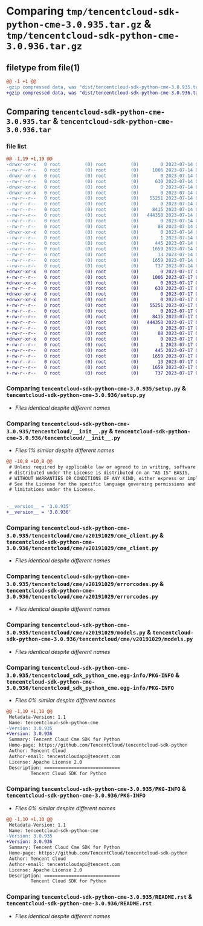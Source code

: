 # Comparing `tmp/tencentcloud-sdk-python-cme-3.0.935.tar.gz` & `tmp/tencentcloud-sdk-python-cme-3.0.936.tar.gz`

## filetype from file(1)

```diff
@@ -1 +1 @@
-gzip compressed data, was "dist/tencentcloud-sdk-python-cme-3.0.935.tar", last modified: Fri Jul 14 00:20:38 2023, max compression
+gzip compressed data, was "dist/tencentcloud-sdk-python-cme-3.0.936.tar", last modified: Mon Jul 17 00:21:35 2023, max compression
```

## Comparing `tencentcloud-sdk-python-cme-3.0.935.tar` & `tencentcloud-sdk-python-cme-3.0.936.tar`

### file list

```diff
@@ -1,19 +1,19 @@
-drwxr-xr-x   0 root         (0) root         (0)        0 2023-07-14 00:20:38.000000 tencentcloud-sdk-python-cme-3.0.935/
--rw-r--r--   0 root         (0) root         (0)     1006 2023-07-14 00:20:38.000000 tencentcloud-sdk-python-cme-3.0.935/setup.py
-drwxr-xr-x   0 root         (0) root         (0)        0 2023-07-14 00:20:38.000000 tencentcloud-sdk-python-cme-3.0.935/tencentcloud/
--rw-r--r--   0 root         (0) root         (0)      630 2023-07-14 00:20:38.000000 tencentcloud-sdk-python-cme-3.0.935/tencentcloud/__init__.py
-drwxr-xr-x   0 root         (0) root         (0)        0 2023-07-14 00:20:38.000000 tencentcloud-sdk-python-cme-3.0.935/tencentcloud/cme/
-drwxr-xr-x   0 root         (0) root         (0)        0 2023-07-14 00:20:38.000000 tencentcloud-sdk-python-cme-3.0.935/tencentcloud/cme/v20191029/
--rw-r--r--   0 root         (0) root         (0)    55251 2023-07-14 00:20:38.000000 tencentcloud-sdk-python-cme-3.0.935/tencentcloud/cme/v20191029/cme_client.py
--rw-r--r--   0 root         (0) root         (0)        0 2023-07-14 00:20:38.000000 tencentcloud-sdk-python-cme-3.0.935/tencentcloud/cme/v20191029/__init__.py
--rw-r--r--   0 root         (0) root         (0)     8415 2023-07-14 00:20:38.000000 tencentcloud-sdk-python-cme-3.0.935/tencentcloud/cme/v20191029/errorcodes.py
--rw-r--r--   0 root         (0) root         (0)   444358 2023-07-14 00:20:38.000000 tencentcloud-sdk-python-cme-3.0.935/tencentcloud/cme/v20191029/models.py
--rw-r--r--   0 root         (0) root         (0)        0 2023-07-14 00:20:38.000000 tencentcloud-sdk-python-cme-3.0.935/tencentcloud/cme/__init__.py
--rw-r--r--   0 root         (0) root         (0)       88 2023-07-14 00:20:38.000000 tencentcloud-sdk-python-cme-3.0.935/setup.cfg
-drwxr-xr-x   0 root         (0) root         (0)        0 2023-07-14 00:20:38.000000 tencentcloud-sdk-python-cme-3.0.935/tencentcloud_sdk_python_cme.egg-info/
--rw-r--r--   0 root         (0) root         (0)        1 2023-07-14 00:20:38.000000 tencentcloud-sdk-python-cme-3.0.935/tencentcloud_sdk_python_cme.egg-info/dependency_links.txt
--rw-r--r--   0 root         (0) root         (0)      445 2023-07-14 00:20:38.000000 tencentcloud-sdk-python-cme-3.0.935/tencentcloud_sdk_python_cme.egg-info/SOURCES.txt
--rw-r--r--   0 root         (0) root         (0)     1659 2023-07-14 00:20:38.000000 tencentcloud-sdk-python-cme-3.0.935/tencentcloud_sdk_python_cme.egg-info/PKG-INFO
--rw-r--r--   0 root         (0) root         (0)       13 2023-07-14 00:20:38.000000 tencentcloud-sdk-python-cme-3.0.935/tencentcloud_sdk_python_cme.egg-info/top_level.txt
--rw-r--r--   0 root         (0) root         (0)     1659 2023-07-14 00:20:38.000000 tencentcloud-sdk-python-cme-3.0.935/PKG-INFO
--rw-r--r--   0 root         (0) root         (0)      737 2023-07-14 00:20:38.000000 tencentcloud-sdk-python-cme-3.0.935/README.rst
+drwxr-xr-x   0 root         (0) root         (0)        0 2023-07-17 00:21:35.000000 tencentcloud-sdk-python-cme-3.0.936/
+-rw-r--r--   0 root         (0) root         (0)     1006 2023-07-17 00:21:35.000000 tencentcloud-sdk-python-cme-3.0.936/setup.py
+drwxr-xr-x   0 root         (0) root         (0)        0 2023-07-17 00:21:35.000000 tencentcloud-sdk-python-cme-3.0.936/tencentcloud/
+-rw-r--r--   0 root         (0) root         (0)      630 2023-07-17 00:21:35.000000 tencentcloud-sdk-python-cme-3.0.936/tencentcloud/__init__.py
+drwxr-xr-x   0 root         (0) root         (0)        0 2023-07-17 00:21:35.000000 tencentcloud-sdk-python-cme-3.0.936/tencentcloud/cme/
+drwxr-xr-x   0 root         (0) root         (0)        0 2023-07-17 00:21:35.000000 tencentcloud-sdk-python-cme-3.0.936/tencentcloud/cme/v20191029/
+-rw-r--r--   0 root         (0) root         (0)    55251 2023-07-17 00:21:35.000000 tencentcloud-sdk-python-cme-3.0.936/tencentcloud/cme/v20191029/cme_client.py
+-rw-r--r--   0 root         (0) root         (0)        0 2023-07-17 00:21:35.000000 tencentcloud-sdk-python-cme-3.0.936/tencentcloud/cme/v20191029/__init__.py
+-rw-r--r--   0 root         (0) root         (0)     8415 2023-07-17 00:21:35.000000 tencentcloud-sdk-python-cme-3.0.936/tencentcloud/cme/v20191029/errorcodes.py
+-rw-r--r--   0 root         (0) root         (0)   444358 2023-07-17 00:21:35.000000 tencentcloud-sdk-python-cme-3.0.936/tencentcloud/cme/v20191029/models.py
+-rw-r--r--   0 root         (0) root         (0)        0 2023-07-17 00:21:35.000000 tencentcloud-sdk-python-cme-3.0.936/tencentcloud/cme/__init__.py
+-rw-r--r--   0 root         (0) root         (0)       88 2023-07-17 00:21:35.000000 tencentcloud-sdk-python-cme-3.0.936/setup.cfg
+drwxr-xr-x   0 root         (0) root         (0)        0 2023-07-17 00:21:35.000000 tencentcloud-sdk-python-cme-3.0.936/tencentcloud_sdk_python_cme.egg-info/
+-rw-r--r--   0 root         (0) root         (0)        1 2023-07-17 00:21:35.000000 tencentcloud-sdk-python-cme-3.0.936/tencentcloud_sdk_python_cme.egg-info/dependency_links.txt
+-rw-r--r--   0 root         (0) root         (0)      445 2023-07-17 00:21:35.000000 tencentcloud-sdk-python-cme-3.0.936/tencentcloud_sdk_python_cme.egg-info/SOURCES.txt
+-rw-r--r--   0 root         (0) root         (0)     1659 2023-07-17 00:21:35.000000 tencentcloud-sdk-python-cme-3.0.936/tencentcloud_sdk_python_cme.egg-info/PKG-INFO
+-rw-r--r--   0 root         (0) root         (0)       13 2023-07-17 00:21:35.000000 tencentcloud-sdk-python-cme-3.0.936/tencentcloud_sdk_python_cme.egg-info/top_level.txt
+-rw-r--r--   0 root         (0) root         (0)     1659 2023-07-17 00:21:35.000000 tencentcloud-sdk-python-cme-3.0.936/PKG-INFO
+-rw-r--r--   0 root         (0) root         (0)      737 2023-07-17 00:21:35.000000 tencentcloud-sdk-python-cme-3.0.936/README.rst
```

### Comparing `tencentcloud-sdk-python-cme-3.0.935/setup.py` & `tencentcloud-sdk-python-cme-3.0.936/setup.py`

 * *Files identical despite different names*

### Comparing `tencentcloud-sdk-python-cme-3.0.935/tencentcloud/__init__.py` & `tencentcloud-sdk-python-cme-3.0.936/tencentcloud/__init__.py`

 * *Files 1% similar despite different names*

```diff
@@ -10,8 +10,8 @@
 # Unless required by applicable law or agreed to in writing, software
 # distributed under the License is distributed on an "AS IS" BASIS,
 # WITHOUT WARRANTIES OR CONDITIONS OF ANY KIND, either express or implied.
 # See the License for the specific language governing permissions and
 # limitations under the License.
 
 
-__version__ = '3.0.935'
+__version__ = '3.0.936'
```

### Comparing `tencentcloud-sdk-python-cme-3.0.935/tencentcloud/cme/v20191029/cme_client.py` & `tencentcloud-sdk-python-cme-3.0.936/tencentcloud/cme/v20191029/cme_client.py`

 * *Files identical despite different names*

### Comparing `tencentcloud-sdk-python-cme-3.0.935/tencentcloud/cme/v20191029/errorcodes.py` & `tencentcloud-sdk-python-cme-3.0.936/tencentcloud/cme/v20191029/errorcodes.py`

 * *Files identical despite different names*

### Comparing `tencentcloud-sdk-python-cme-3.0.935/tencentcloud/cme/v20191029/models.py` & `tencentcloud-sdk-python-cme-3.0.936/tencentcloud/cme/v20191029/models.py`

 * *Files identical despite different names*

### Comparing `tencentcloud-sdk-python-cme-3.0.935/tencentcloud_sdk_python_cme.egg-info/PKG-INFO` & `tencentcloud-sdk-python-cme-3.0.936/tencentcloud_sdk_python_cme.egg-info/PKG-INFO`

 * *Files 0% similar despite different names*

```diff
@@ -1,10 +1,10 @@
 Metadata-Version: 1.1
 Name: tencentcloud-sdk-python-cme
-Version: 3.0.935
+Version: 3.0.936
 Summary: Tencent Cloud Cme SDK for Python
 Home-page: https://github.com/TencentCloud/tencentcloud-sdk-python
 Author: Tencent Cloud
 Author-email: tencentcloudapi@tencent.com
 License: Apache License 2.0
 Description: ============================
         Tencent Cloud SDK for Python
```

### Comparing `tencentcloud-sdk-python-cme-3.0.935/PKG-INFO` & `tencentcloud-sdk-python-cme-3.0.936/PKG-INFO`

 * *Files 0% similar despite different names*

```diff
@@ -1,10 +1,10 @@
 Metadata-Version: 1.1
 Name: tencentcloud-sdk-python-cme
-Version: 3.0.935
+Version: 3.0.936
 Summary: Tencent Cloud Cme SDK for Python
 Home-page: https://github.com/TencentCloud/tencentcloud-sdk-python
 Author: Tencent Cloud
 Author-email: tencentcloudapi@tencent.com
 License: Apache License 2.0
 Description: ============================
         Tencent Cloud SDK for Python
```

### Comparing `tencentcloud-sdk-python-cme-3.0.935/README.rst` & `tencentcloud-sdk-python-cme-3.0.936/README.rst`

 * *Files identical despite different names*

